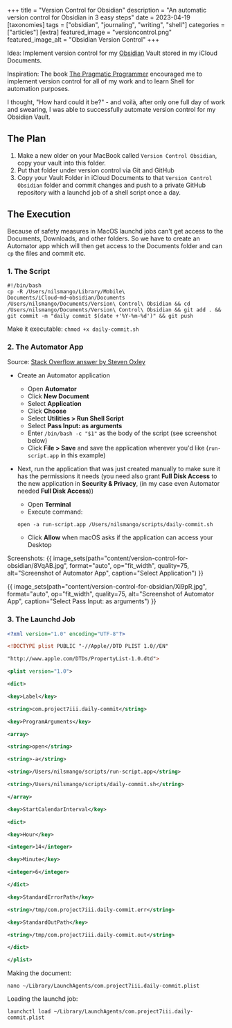 +++
title = "Version Control for Obsidian"
description = "An automatic version control for Obsidian in 3 easy steps"
date = 2023-04-19
[taxonomies]
tags = ["obsidian", "journaling", "writing", "shell"]
categories = ["articles"]
[extra]
featured_image = "versioncontrol.png"
featured_image_alt = "Obsidian Version Control"
+++

Idea: Implement version control for my [Obsidian](https://obsidian.md) Vault stored in my iCloud Documents.

Inspiration: The book [The Pragmatic Programmer](https://pragprog.com/titles/tpp20/the-pragmatic-programmer-20th-anniversary-edition/) encouraged me to implement version control for all of my work and to learn Shell for automation purposes.

I thought, "How hard could it be?" - and voilà, after only one full day of work and swearing, I was able to successfully automate version control for my Obsidian Vault.

## The Plan
1. Make a new older on your MacBook called `Version Control Obsidian`, copy your vault into this folder.
2. Put that folder under version control via Git and GitHub
3. Copy your Vault Folder in iCloud Documents to that `Version Control Obsidian` folder and commit changes and push to a private GitHub repository with a launchd job of a shell script once a day.

## The Execution
Because of safety measures in MacOS launchd jobs can't get access to the Documents, Downloads, and other folders. So we have to create an Automator app which will then get access to the Documents folder and can `cp` the files and commit etc.

### 1. The Script
``` shell
#!/bin/bash
cp -R /Users/nilsmango/Library/Mobile\ Documents/iCloud~md~obsidian/Documents /Users/nilsmango/Documents/Version\ Control\ Obsidian && cd /Users/nilsmango/Documents/Version\ Control\ Obsidian && git add . && git commit -m "daily commit $(date +'%Y-%m-%d')" && git push
```

Make it executable: `chmod +x daily-commit.sh`

### 2. The Automator App
Source: [Stack Overflow answer by Steven Oxley](https://stackoverflow.com/a/59350529/21681219)

-   Create an Automator application
    -   Open **Automator**
    -   Click **New Document**
    -   Select **Application**
    -   Click **Choose**
    -   Select **Utilities > Run Shell Script**
    -   Select **Pass Input: as arguments**
    -   Enter `/bin/bash -c "$1"` as the body of the script (see screenshot below)
    -   Click **File > Save** and save the application wherever you'd like (`run-script.app` in this example)

-   Next, run the application that was just created manually to make sure it has the permissions it needs (you need also grant **Full Disk Access** to the new application in **Security & Privacy**, (in my case even Automator needed **Full Disk Access**))
    -   Open **Terminal**
    -   Execute command:
    
    `open -a run-script.app /Users/nilsmango/scripts/daily-commit.sh`
    -   Click **Allow** when macOS asks if the application can access your Desktop

Screenshots:
{{ image_sets(path="content/version-control-for-obsidian/8VqAB.jpg", format="auto", op="fit_width", quality=75, alt="Screenshot of Automator App", caption="Select Application") }}

{{ image_sets(path="content/version-control-for-obsidian/Xi9pR.jpg", format="auto", op="fit_width", quality=75, alt="Screenshot of Automator App", caption="Select Pass Input: as arguments") }}


### 3. The Launchd Job
```xml
<?xml version="1.0" encoding="UTF-8"?>

<!DOCTYPE plist PUBLIC "-//Apple//DTD PLIST 1.0//EN"

"http://www.apple.com/DTDs/PropertyList-1.0.dtd">

<plist version="1.0">

<dict>

<key>Label</key>

<string>com.project7iii.daily-commit</string>

<key>ProgramArguments</key>

<array>

<string>open</string>

<string>-a</string>

<string>/Users/nilsmango/scripts/run-script.app</string>

<string>/Users/nilsmango/scripts/daily-commit.sh</string>

</array>

<key>StartCalendarInterval</key>

<dict>

<key>Hour</key>

<integer>14</integer>

<key>Minute</key>

<integer>6</integer>

</dict>

<key>StandardErrorPath</key>

<string>/tmp/com.project7iii.daily-commit.err</string>

<key>StandardOutPath</key>

<string>/tmp/com.project7iii.daily-commit.out</string>

</dict>

</plist>
```

Making the document: 
```
nano ~/Library/LaunchAgents/com.project7iii.daily-commit.plist
```

Loading the launchd job: 
```
launchctl load ~/Library/LaunchAgents/com.project7iii.daily-commit.plist
```
